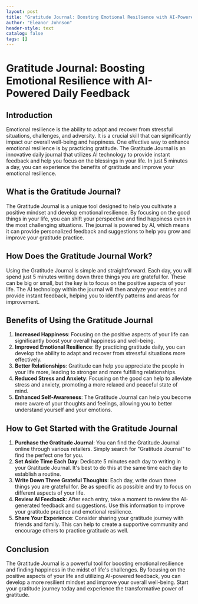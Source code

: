 ```yaml
---
layout: post
title: "Gratitude Journal: Boosting Emotional Resilience with AI-Powered Daily Feedback"
author: "Eleanor Johnson"
header-style: text
catalog: false
tags: []
---
```


# Gratitude Journal: Boosting Emotional Resilience with AI-Powered Daily Feedback

## Introduction

Emotional resilience is the ability to adapt and recover from stressful situations, challenges, and adversity. It is a crucial skill that can significantly impact our overall well-being and happiness. One effective way to enhance emotional resilience is by practicing gratitude. The Gratitude Journal is an innovative daily journal that utilizes AI technology to provide instant feedback and help you focus on the blessings in your life. In just 5 minutes a day, you can experience the benefits of gratitude and improve your emotional resilience.

## What is the Gratitude Journal?

The Gratitude Journal is a unique tool designed to help you cultivate a positive mindset and develop emotional resilience. By focusing on the good things in your life, you can shift your perspective and find happiness even in the most challenging situations. The journal is powered by AI, which means it can provide personalized feedback and suggestions to help you grow and improve your gratitude practice.

## How Does the Gratitude Journal Work?

Using the Gratitude Journal is simple and straightforward. Each day, you will spend just 5 minutes writing down three things you are grateful for. These can be big or small, but the key is to focus on the positive aspects of your life. The AI technology within the journal will then analyze your entries and provide instant feedback, helping you to identify patterns and areas for improvement.

## Benefits of Using the Gratitude Journal

1. **Increased Happiness**: Focusing on the positive aspects of your life can significantly boost your overall happiness and well-being.
2. **Improved Emotional Resilience**: By practicing gratitude daily, you can develop the ability to adapt and recover from stressful situations more effectively.
3. **Better Relationships**: Gratitude can help you appreciate the people in your life more, leading to stronger and more fulfilling relationships.
4. **Reduced Stress and Anxiety**: Focusing on the good can help to alleviate stress and anxiety, promoting a more relaxed and peaceful state of mind.
5. **Enhanced Self-Awareness**: The Gratitude Journal can help you become more aware of your thoughts and feelings, allowing you to better understand yourself and your emotions.

## How to Get Started with the Gratitude Journal

1. **Purchase the Gratitude Journal**: You can find the Gratitude Journal online through various retailers. Simply search for "Gratitude Journal" to find the perfect one for you.
2. **Set Aside Time Each Day**: Dedicate 5 minutes each day to writing in your Gratitude Journal. It's best to do this at the same time each day to establish a routine.
3. **Write Down Three Grateful Thoughts**: Each day, write down three things you are grateful for. Be as specific as possible and try to focus on different aspects of your life.
4. **Review AI Feedback**: After each entry, take a moment to review the AI-generated feedback and suggestions. Use this information to improve your gratitude practice and emotional resilience.
5. **Share Your Experience**: Consider sharing your gratitude journey with friends and family. This can help to create a supportive community and encourage others to practice gratitude as well.

## Conclusion

The Gratitude Journal is a powerful tool for boosting emotional resilience and finding happiness in the midst of life's challenges. By focusing on the positive aspects of your life and utilizing AI-powered feedback, you can develop a more resilient mindset and improve your overall well-being. Start your gratitude journey today and experience the transformative power of gratitude.